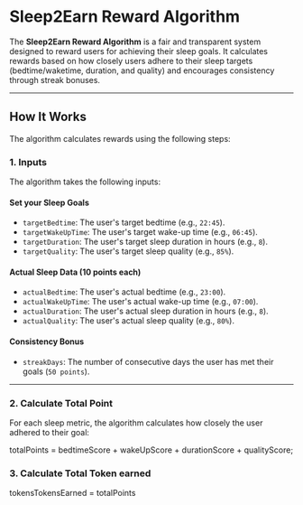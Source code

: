 # Sleep2Earn Reward Algorithm

The **Sleep2Earn Reward Algorithm** is a fair and transparent system designed to reward users for achieving their sleep goals. It calculates rewards based on how closely users adhere to their sleep targets (bedtime/waketime, duration, and quality) and encourages consistency through streak bonuses.

---

## **How It Works**

The algorithm calculates rewards using the following steps:

### **1. Inputs**
The algorithm takes the following inputs:

#### **Set your Sleep Goals**
- `targetBedtime`: The user's target bedtime (e.g., `22:45`).
- `targetWakeUpTime`: The user's target wake-up time (e.g., `06:45`).
- `targetDuration`: The user's target sleep duration in hours (e.g., `8`).
- `targetQuality`: The user's target sleep quality (e.g., `85%`).

#### **Actual Sleep Data (10 points each)**
- `actualBedtime`: The user's actual bedtime (e.g., `23:00`).
- `actualWakeUpTime`: The user's actual wake-up time (e.g., `07:00`).
- `actualDuration`: The user's actual sleep duration in hours (e.g., `8`).
- `actualQuality`: The user's actual sleep quality (e.g., `80%`).

#### **Consistency Bonus**
- `streakDays`: The number of consecutive days the user has met their goals (`50 points`).

---

### **2. Calculate Total Point**
For each sleep metric, the algorithm calculates how closely the user adhered to their goal:

totalPoints = bedtimeScore + wakeUpScore + durationScore + qualityScore;

### **3. Calculate Total Token earned**

tokensTokensEarned = totalPoints
